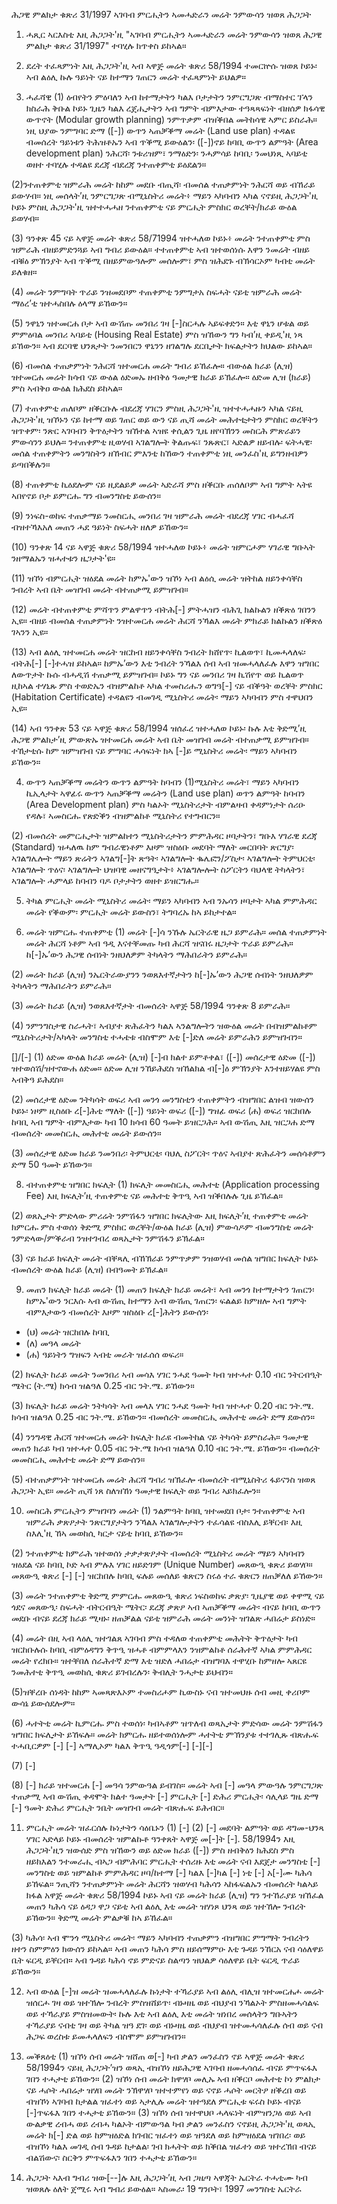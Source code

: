 ሕጋዊ ምልክታ ቁጽሪ 31/1997
ኣገባብ ምርሒትን ኣመሓድራን መሬት ንምውሳን ዝወጸ ሕጋጋት

1. ሓጺር ኣርእስቲ
እዚ ሕጋጋት'ዚ "ኣገባብ ምርሒትን ኣመሓድራን መሬት ንምውሳን ዝወጸ ሕጋዊ ምልክታ ቁጽሪ 31/1997" ተባሂሉ ክጥቀስ ይከኣል።

2. ደረት ተፈጻምነት
እዚ ሕጋጋት'ዚ ኣብ ኣዋጅ መሬት ቁጽሪ 58/1994 ተመርኵሱ ዝወጸ ኮይኑ፡ ኣብ ልዕሊ ኩሉ ዓይነት ናይ ከተማን ገጠርን መሬት ተፈጻምነት ይህልዎ።

3. ሓፈሻዊ
(1) ዕብየትን ምዕባለን ኣብ ከተማታትን ካልእ ቦታታትን ንምርግጋጽ ብማስተር ፕላን ክስራሕ ቅቡል ኮይኑ ጊዜን ካልእ ረጀሒታትን ኣብ ግምት ብምእታው ተዓጻጻፍነት ብዘሰዎ ክፋሳዊ ውጥኖት (Modular growth planning) ንምጥቃም ብዝቕበል መትከሳዊ ኣምር ይስራሕ። ነዚ ህያው ንምግባር ድማ ([-]) ውጥን ኣጠቓቕማ መሬት (Land use plan) ተዳልዩ ብመሰረት ዓይነቱን ትሕዝቶኡን ኣብ ጥቕሚ ይውዕልን፡ ([-])ኖይ ከባቢ ውጥን ልምዓት (Area development plan) ንሕርሻ፡ ንቱሪዝም፣  ንማዕድን፡ ንሓምሳይ ከባቢ፡ ንመህነጺ ኣባይቲ ወዘተ ተባሂሉ ተዳልዩ ደረጃ ብደረጃ ንተጠቀምቲ ይዕደልን።

(2)ንተጠቀምቲ ዝምራሕ መሬት ከከም መደቡ ብጢሻ፡ ብመሰል ተጠቃምነት ንሕርሻ ወይ ብኸራይ ይውሃብ። ነዚ መሰላት’ዚ ንምርግጋጽ ብሚኒስትሪ መሬት፥ ማይን ኣካባብን ኣካል ናኖይዚ ሕጋጋት'ዚ ኮይኑ ምስዚ ሕጋጋት'ዚ ዝተተሓሓዘ ንተጠቀምቲ ናይ ምርሒት ምስክር ወረቐት/ክራይ ውዕል ይወሃብ።

(3) ዓንቀጽ 45 ናይ ኣዋጅ መሬት ቁጽሪ 58/71994 ዝተሓለወ ኮይኑ፥ መሬት ንተጠቀምቲ ምስ ዝምራሕ ብዘይምድንጓይ ኣብ ግብሪ ይውዕል። ተተጠቀምቲ ኣብ ዝተወሰነሱ እዋን ንመሬት ብዘይ ብቑዕ ምኽንያት ኣብ ጥቕሚ በዘይምውዓሎም መሰሎም፣ ምስ ዝሕደጉ ብኽሳርኦም ካብቲ መሬት ይለቁዘ።

(4) መሬት ንምግባት ጥራይ ንዝመደቦም ተጠቀምቲ ንምግታአ ስፍሓት ናይቲ ዝምራሕ መሬት ማዕረ’ቲ ዝተሓስበሉ ዕላማ ይኸውን።

(5) ንዋኒን ዝተመርሐ ቦታ ኣብ ውሽጡ መንበሪ ገዛ [-]ስርሓሉ ኣይፍቀድን። እቲ ዋኒን ሆቱል ወይ ምምዕባል መንበሪ ኣባይቲ (Housing Real Estate) ምስ ዝኸውን ግን ካብ’ዚ ቀይዲ'ዚ ነጻ ይኸውን። ኣብ ደርባዊ ህንጸታት ንመንበርን ዋኒንን ዘገልግሉ ደርቢታት ክፍልታትን ክህልው ይከኣል።

(6) ብመሰል ተጠቃምነት ንሕርሻ ዝተመርሐ መሬት ግብሪ ይኸፈሎ። ብውዕል ክራይ (ሊዝ) ዝተመርሐ መሬት ክሳብ ናይ ውዕል ዕድመኡ ዘብቅዕ ዓመታዊ ክራይ ይኽፈሎ። ዕድመ ሊዝ (ክራይ) ምስ ኣብቅዐ ውዕል ክሕደስ ይከኣል።

(7) ተጠቀምቲ ጠለቦም ዘቕርቡሉ ብደረጃ ሃገርን ምስዚ ሕጋጋት'ዚ ዝተተሓሓዙን ኣካል ናይዚ ሕጋጋት'ዚ ዝኾኑን ናይ ከተማ ወይ ገጠር ወይ ውን ናይ ጢሻ መሬት መሕተቲታትን ምስክር ወረቐትን ዝጥቀም፡ ንጽር ኣገባብን ቅጥዕታትን ዝኸተል ኣዝዩ ቀሲልን ጊዜ ዘየባኽንን መስርሕ ምጽራይን ምውሳንን ይህሉ። ንተጠቀምቲ ዚወሃብ ኣገልግሎት ቅልጡፍ፣ ንጹጽር፣ ኣድልዎ ዘይብሉ፡ ፍትሓዊ፡ መሰል ተጠቀምትን መንግስትን ዘኸብር ምእንቲ ከኸውን ተጠቀምቲ ነዚ መንፈስ'ዚ ይግንዘብዎን ይጣበቕሉን።

(8) ተጠቀምቲ ኪዕደሎም ናይ ዚደልይዎ መሬት ኣድራሻ ምስ ዘቕርቡ ጠሰለቦም ኣብ ግምት ኣትዩ ኣበየኖይ ቦታ ይምርሑ ግን ብመንግስቲ ይውሰን።

(9) ንነፍስ-ወከፍ ተጠቃማይ ንመስርሒ መንበሪ ገዛ ዝምራሕ መሬት ብደረጃ ሃገር ብሓፈሻ ብዝተኻእአለ መጠን ሓደ ዓይነት ስፍሓት ዘለዎ ይኸውን።

(10) ዓንቀጽ 14 ናይ ኣዋጅ ቁጽሪ 58/1994 ዝተሓለወ ኮይኑ፥ መሬት ዝምርሖም ሃገራዊ ግቡኣት ንዘማልኡን ዝሓተቱን ዜጋታት'ዩ።

(11) ዝኾነ ብምርሒት ዝዕደል መሬት ከምኡ'ውን ዝኾነ ኣብ ልዕሲ መሬት ዝትከል ዘይንቀሳቐስ ንብረት ኣብ ቤት መዝገብ መሬት ብተጠቃሚ ይምዝገብ።

(12) መሬት ብተጠቀምቲ ምሻጥን ምልዋጥን ብትሕ[-] ምትሓዝን ብሕጊ ክልኩልን ዘቕጽዕ ገበንን ኢዩ። ብዘይ ብመሰል ተጠቃምነት ንዝተመርሐ መሬት ሕርሻ ንኻልእ መሬት ምክራይ ክልኩልን ዘቕጽዕ ገኣንን ኢዩ።

(13) ኣብ ልዕሊ ዝተመርሐ መሬት ዝርከብ ዘይንቀሳቐስ ንብረት ክሸየጥ፡ ኪልወጥ፣ ኪመሓላለፍ፡ ብትሕ[-] [-]ተሓዝ ይከኣል። ከምኡ’ውን እቲ ንብረት ንኻልእ ሰብ ኣብ ዝመሓላለፈሉ እዋን ዝግበር ለውጥታት ኩሱ ብሓዲሽ ተጠቃሚ ይምዝገብ። ኮይኑ ግን ናይ መንበሪ ገዛ ኪሽየጥ ወይ ኪልወጥ ዚከኣል ተሃኒጹ ምስ ተወድኤን ብዝምልከቶ ኣካል ተመስሪሑን ወግዓ[-] ናይ ብቕዓት ወረቐት ምስክር (Habitation Certificate) ተዳልዩን ብመገዲ ሚኒስትሪ መሬት፡ ማይን ኣካባብን ምስ ተዋህበን ኢዩ።

(14) ኣብ ዓንቀጽ 53 ናይ ኣዋጅ ቁጽሪ 58/1994 ዝሰፈረ ዝተሓለወ ኮይኑ፡ ኩሉ እቲ ቅድሚ’ዚ ሕጋዊ ምልክታ’ዚ ምውጽኡ ዝተመርሐ መሬት ኣብ ቤት መዝገብ መሬት ብተጠቃሚ ይምዝገብ። ተኸታቲሱ ከም ዝምዝገብ ናይ ምግባር ሓሳፍነት ክኣ [-]ይ ሚኒስትሪ መሬት፡ ማይን ኣካባብን ይኸውን።

4. ውጥን ኣጠቓቕማ መሬትን ውጥን ልምዓት ከባብን
(1)ሚኒስትሪ መሬት፣ ማይን ኣካባብን ኪኢላታት ኣዋፊሩ ውጥን ኣጠቓቕማ መሬትን (Land use plan) ወጥን ልምዓት ከባብን (Area Development plan) ምስ ካልኦት ሚኒስትሪታት ብምልዛብ ቀዳምነታት ሰሪዑ የዳሉ፣ ኣመስርሑ የጽድቕን ብዝምልከቶ ሚኒስትሪ የተግብርን።

(2) ብመሰረት መምርሒታት ዝምልከተን ሚኒስትሪታትን ምምሕዳር ዞባታትን፣ ግቡእ ሃገራዊ ደረጃ (Standard) ዝሓለዉ ከም ግብራዊነቶም እዞም ዝስዕቡ መደባት ማለት መርበባት ጽርግያ፡ ኣገልግሌሎት ማይን ጽሬትን ኣገልግ[-]ት ጽዓት፡ ኣገልግሎት ቈሌፎን/ፖስታ፡ ኣገልግሎት ትምህርቲ፡ ኣገልግሎት ጥዕና፡ ኣገልግሎት ህዝባዊ መዘናግዒታት፥ ኣገልግሎሎት ስፖርትን ባህላዊ ትካላትን፣ ኣገልግሎት ሓምላይ ከባብን ባዶ ቦታታትን ወዘተ
ይዝርግሑ።

5. ትካል ምርሒት መሬት
ሚኒስትሪ መሬት፡ ማይን ኣካባብን ኣብ ንኡሳን ዞባታት ኣካል ምምሕዳር መሬት የቕውም፡ ምርሒት መሬት ይውስን፣ ትግባረኡ ከኣ ይከታተል።

7. መሬት ዝምርሑ ተጠቀምቲ
(1) መሬት [-]ሳ ንኹሉ ኤርትራዊ ዜጋ ይምራሕ። መሰል ተጠቃምነት መሬት ሕርሻ ነቶም ኣብ ዓዲ እናተቐመጡ ካብ ሕርሻ ዝናበሩ ዜጋታት ጥራይ ይምራሕ። ከ[-]ኡ’ውን ሕጋዊ ሰብነት ንዘህለዎም ትካላትን ማሕበራትን ይምራሕ።

(2) መሬት ክራይ (ሊዝ) ንኤርትራውያንን ንወጸእተኛታትን ከ[-]ኡ’ውን ሕጋዊ
ሰብነት ንዘህለዎም ትካላትን ማሕበራትን ይምራሕ።

(3) መሬት ከራይ (ሊዝ) ንወጸእተኛታት ብመሰረት ኣዋጅ 58/1994 ዓንቀጽ 8 ይምራሕ።

(4) ንምንግስታዊ ስራሓት፣ ኣብያተ ጽሕፈትን ካልእ ኣንልግሎትን ዝውዕል መሬት በብዝምልከቶም ሚኒስትሪታት/ኣካላት መንግስቲ ተሓቴቱ ብስሞም እቲ [-]ድለ መሬት ይምራሕን ይምዝገብን።

[]/[-]
(1) ዕድመ ውዕል ክራይ መሬት (ሊዝ) [-]ብ ክልተ ይምቶቀል፣ ([-]) መሰረታዊ ዕድመ ([-]) ዝተወሰሽ/ዝተኖውሐ ዕድመ። ዕድመ ሊዝ ንኸይሕደስ ዝኸልክል ብ[-]ዕ ምኽንያት እንተዘይሃልዩ ምስ ኣብቅዓ ይሕደስ።

(2) መሰረታዊ ዕድመ ንትካሳት ወፍሪ ኣብ መንጎ መንግስቲን ተጠቀምትን ብዝግበር ልዝብ ዝውሰን ኮይኑ፡ ነዞም ዚስዕቡ ረ[-]ሕቲ ማለት ([-]) ዓይነት ወፍሪ ([-]) ግዝፊ ወፍሪ (ሐ) ወፍሪ ዝርከበሉ ከባቢ ኣብ ግምት ብምእታው ካብ 10 ክሳብ 60 ዓመት ይዝርጋሕ። ኣብ ውሽጢ እዚ ዝርጋሐ ድማ ብመሰረት መመስርሒ መሕተቲ መሬት ይውሰን።

(3) መሰረታዊ ዕድመ ክራይ ንመንበሪ፡ ትምህርቲ፡ ባህሊ ስፖርት፡ ጥዕና ኣብያተ ጽሕፈትን መሰሳቶምን ድማ 50 ዓመት ይኸውን።

8. ብተጠቀምቲ ዝግበር ክፍሊት
(1) ክፍሊት መመስርሒ መሕተቲ (Application processing Fee) እዚ ክፍሊት’ዚ ተጠቀምቲ ናይ መሕተቲ ቅጥዒ ኣብ ዝቕበሉሉ ጊዜ ይኽፈል።

(2) ወጸኢታት ምድላው ምሪሬት ንምሽፋን ዝግበር ክፍሊትው እዚ ክፍሊት’ዚ ተጠቀምቲ መሬት ክምርሑ ምስ ተወሰነ ቅድሚ ምስክር ወረቐት/ውዕል ክራይ (ሊዝ) ምውሳዶም ብመንግስቲ መሬት ንምድላው/ምቕራብ ንዝተገብረ ወጻኢታት ንምሽፋን ይኽፈል።

(3) ናይ ክራይ ክፍሊት መሬት ብቐጻሊ ብኸኽራይ ንምጥቃም ንዝወሃብ መሰል ዝግበር ክፍሊት ኮይኑ ብመሰረት ውዕል ክራይ (ሊዝ) በብዓመት ይኽፈል።

9. መጠን ክፍሊት ክራይ መሬት
(1) መጠን ክፍሊት ክራይ መሬት፣ ኣብ መንጎ ከተማታትን ገጠርን፡ ከምኡ'ውን ንርእሱ ኣብ ውሽጢ ከተማን አብ ውሽጢ ገጠርን፡ ፍልልይ ከምዘሎ ኣብ ግምት ብምእታውን ብመሰረት እዞም ዝስዕቡ ረ[-]ሕትን ይውሰን፡
+ (ህ) መሬት ዝርከበሉ ከባቢ
+ (ለ) መዓላ መሬት
+ (ሐ) ዓይነትን ግዝፍን ኣብቲ መራት ዝፈሰሰ ወፍሪ።

(2) ክፍሊት ከራይ መሬት ንመንበሪ ኣብ መሳእ ሃገር ንሓደ ዓመት ካብ ዝተሓተ 0.10 ብር ንትርብዒት ሜትር (ት.ሜ) ክሳብ ዝልዓለ 0.25 ብር ንት.ሜ. ይኸውን።

(3) ክፍሊት ክራይ መሬት ንትካሳት ኣብ መላእ ሃገር ንሓደ ዓመት ካብ ዝተሓተ 0.20 ብር ንት.ሜ. ክሳብ ዝልዓለ 0.25 ብር ንት.ሜ. ይኸውን። ብመሰረት መመስርሒ መሕተቲ መሬት ድማ ደውሰን።

(4) ንንግዳዊ ሕርሻ ዝተመርሐ መሬት ክፍሊት ክራዩ ብመትከል ናይ ትካሳት ይምስራሕ። ዓመታዊ መጠን ክራይ ካብ ዝተሓተ 0.05 ብር ንት.ሜ ክሳብ ዝልዓለ 0.10 ብር ንት.ሜ. ይኸውን። ብመሰረት መመስርሒ መሕተቲ መሬት ድማ ይውሰን።

(5) ብተጠቃምነት ዝተመርሐ መሬት ሕርሻ ግብሪ ዝኽፈሎ ብመሰረት ብሚኒስትሪ ፋይናንስ ዝወጸ ሕጋጋት ኢዩ። መሬት ጢሻ ነጸ ስለዝኸነ ዓመታዊ ክፍሊት ወይ ግብሪ ኣይክፈሎን።

10. መስርሕ ምርሒትን ምዝገባን መሬት
(1) ንልምዓት ከባቢ ዝተመደበ ቦታ፡ ንተጠቀምቲ ኣብ ዝምራሕ ቃጽዖታት ንጽርግያታትን ንኻልእ ኣገልግሎታትን ተፈሳልዩ ብስእሊ ይቐርብ፡ እዚ ስእሊ'ዚ ኸኣ መወከሲ ካርታ ናይቲ ከባቢ ይኸውን።

(2) ንተጠቀምቲ ክምራሕ ዝተወሰነ ታቃታጽዖታት ብመሰረት ሚኒስትሪ መሬት ማይን ኣካባብን ዝዕደል ናይ ከባቢ ኮድ ኣብ ምሉእ ሃገር ዘይድገም (Unique Number) መጸውዒ ቁጽሪ ይወሃቦ። መጸውዒ ቁጽሪ [-] [-] ዝርከበሉ ከባቢ ፍሉይ መሰለይ ቁጽርን ስሩዕ ተራ ቁጽርን ዘጠቓለለ ይኸውን።

(3) መሬት ንተጠቀምቲ ቅድሚ ምምርሑ መጸውዒ ቁጽሪ ነፍስወከፍ ቃጽያ፡ ጊዜያዊ ወይ ቀዋሚ ናይ ጎደና መጸውዒ፡ ስፍሓት ብትርብዒት ሜትር፡ ደረጃ ቃጽዖ ኣብ ኣጠቓቕማ መሬት፡ ብናይ ከባቢ ውጥን መደቡ ብናይ ደረጃ ክራይ ሚዛኑ፡ ዘጠቓልል ናይቲ ዝምራሕ መሬት መንነት ዝገልጽ ሓበሬታ ይስነድ።

(4) መሬት በዚ ኣብ ላዕሊ ዝተገልጸ ኣገባብ ምስ ተዳለወ ተጠቀምቲ መሕትት ቅጥዕታት ካብ ዝርከቡሉሱ ከባቢ ብምዕዳግን ቅጥዒ ዝሓቶ ብምምላእን ንዝምልከቶ ሰራሕተኛ ኣካል ምምሕዳር መሬት የረክቡ። ዝተቐበለ ሰራሕተኛ ድማ እቲ ዝድለ ሓበሬታ ብዝግባእ ተዋሂቡ ከምዘሎ ኣጸርዩ ንመሕተቲ ቅጥዒ መወከሲ ቁጽሪ ይገብረሉን፡ ቅብሊት ንሓታቲ ይህብን።

(5)ዝቐረቡ ሰነዳት ከከም ኣመጻጽእኦም ተመስሪሖም ኪውስኑ ናብ ዝተመህዙ ሰብ መዚ ቀሪቦም ውሳኔ ይውሰደሎም።

(6) ሓተትቲ መሬት ኪምርሑ ምስ ተወሰነ፡ ካብኣቶም ዝጥለብ ወጻኢታት ምድሳው መሬት ንምሽፋን ዝግበር ክፍሊታት ይኸፍሉ። መሬት ክምርሑ ዘይተወሰነሎም ሓተትቲ ምኽንያቱ ተተገሊጹ ብጽሑፍ ተሓቢርዎም [-] [-] ኣማሊኦም ካልእ ቅጥዒ ዓዲጎም[-] [-][-]

(7) [-]

(8) [-] ክራይ ዝተመርሐ [-] መዓሳ ንምውዓል ይብገስ። መሬት ኣብ [-] መዓላ ምውዓሉ ንምርግጋጽ ተጠቃሚ ኣብ ውሽጢ ቀዳሞት ክልተ ዓመታት [-] ምርሒት [-] ድሕሪ ምርሒት፡ ሳሊላይ ግዜ ድማ [-] ዓመት ድሕሪ ምርሒት ንቤት መዝገብ መሬት ብጽሑፍ ይሕብር።

11. ምርሒት መሬት ዝፈርሰሉ ኩነታትን ሳዕቤኑን
(1) [-]
(2) [-] መደባት ልምዓት ወይ ዳግመ-ህንጻ ሃገር ኣድላይ ኮይኑ ብመሰረት
ዝምልኩቶ ዓንቀጸት ኣዋጅ መ[-]ት [-]. 58/1994ን እዚ ሕጋጋት'ዚን ዝውሰድ ምስ ዝኸውን ወይ ዕድመ ክራይ ([-]) ምስ ዘብቅዕን ክሕደስ ምስ ዘይክእልን ንተመራሒ ብኣጋ ብምሕባር ምርሒት ተሰሪዙ እቲ መሬት ናብ እደጀታ መንግስቲ [-] መንግስቲ ወይ ዝምልከቶ ምምሕዳር ዞባ/ከተማ [-] ካልእ [-]ካል [-] ነቲ [-] አ[-]ሙ ካሕሳ ይኸፍል። ንጢሻን ንተጠቃምነት መሬት ሕርሻን ዝወሃብ ካሕሳን ኣከፋፍልኡን ብመሰረት ካልኣይ ክፋል አዋጅ መሬት ቁጽሪ 58/1994 ኮይኑ ኣብ ናይ መሬት ክራይ (ሊዝ) ግን ንተኸራያይ ዝኸፈል መጠን ካሕሳ ናይ ዕዳጋ ዋጋ ናይቲ ኣብ ልዕሊ እቲ መሬት ዝሃነጾ ህንጻ ወይ ዝተኸሎ ንብረት ይኸውን። ቅድሚ መሬት ምልቃቑ ከኣ ይኸፈል።

(3) ካሕሳ፡ ኣብ ሞንጎ ሚኒስትሪ መሬት፡ ማይን ኣካባብን ተጠቃምን ብዝግበር ምግማት ንብረትን ዘተን ስምምዕን ክውሰን ይከኣል። ኣብ መጠን ካሕሳ ምስ ዘይሰማምዑ እቲ ጉዳይ ንኸርአ ናብ ሳዕለዋይ ቤት ፍርዲ ይቐርብ። ኣብ ጉዳይ ካሕሳ ኖይ ምድናይ ስልጣን ዝህልዎ ሳዕለዋይ ቤት ፍርዲ ጥራይ ይኸውን።

12. ኣብ ውዕል [-]ዝ መሬት ዝመሓላለፈሉ ኩነታት
ተኻራያይ ኣብ ልዕሊ ብሊዝ ዝተመርሐሖ መሬት ዝሰርሖ ገዛ ወይ ዝተኽሎ ንብረት ምስዝሸይጥ፡ ብኑዛዜ ወይ ብህያብ ንኻልኦት ምስዘመሓሳልፍ ወይ ተኻራያይ ምስዝመውት፡ ኩሉ እቲ ኣብ ልዕሊ እቲ መሬት ዝነበረ መሰላትን ግቡኣትን ተኻራያይ ናብቲ ገዛ ወይ ትካል ዝዓ ደገ፡ ወይ ብኑዛዜ ወይ ብህያብ ዝተመሓሳለፈሉ ሰብ ወይ ናብ ሕጋፍ ወረስቱ ይመሓላለፍን ብስሞም ይምዝገብን።

13. መቕጸዕቲ
(1) ዝኾነ ሰብ መሬት ዝሸጠ ወ[-] ካብ ቃልን መንፈስን ኖይ
ኣዋጅ መሬት ቁጽሪ 58/1994ን ናይዚ ሕጋጋት’ዝን ወጻኢ ብዝኾነ ዘይሕጋዊ ኣገባብ ዘመሓሳሰፈ ብናይ ምጥፍፋእ ገበን ተሓታቲ ይኸውን።
(2) ዝኾነ  ሰብ መሬት ክዋሃቦ መሊኡ ኣብ ዘቕርቦ መሕተቲ ኮነ ምልክታ ናይ ሓሶት ሓበሬታ ዝሃበ መሬት ንኽዋሃቦ ዝተተምየነ ወይ ናኖይ ሓሶት መርትዖ ዘቕረበ ወይ ብዝኾነ ኣገባብ ከታልል ዝፈተነ ወይ ኣታሊሉ መሬት ዝተዓደለ ምርሒቱ ፍሩስ ኮይኑ ብናይ [-]ጥፍፋእ ገበን ተሓታቲ ይኸውን።
(3) ዝኾነ ሰብ ዝተዋህቦ ሓላፍነት ብምዝንጋዕ ወይ ኣብ ውልቃዊ ረብሓ ወይ ረብሓ ካልኦት ብምውዓል ካብ ቃልን መንፈስን ናኖይዚ ሕጋጋት'ዚ ወጻኢ መሬት ክ[-] ድል ወይ ከምዝዕድል ክገብር ዝፈተነ ወይ ዝዓደለ ወይ ከምዝዕደል
ዝገበረ፡ ወይ ብዝኾነ ካልእ መገዲ ሰብ ጉዳይ ከታልል፡ ገብ ክሓትት ወይ ክቕበል ዝፈተነ ወይ ዝተረኽበ ብናይ ብልሽውና፡ ስርቅን ምጥፍፋእን ገበን ተሓታቲ ይኸውን።

15. ሕጋጋት ኣእብ ግብሪ ዝው[--]ሉ
እዚ ሕጋጋት’ዚ ኣብ ጋዜጣ ኣዋጃት ኤርትራ ተሓቲሙ ካብ ዝወጸሉ ዕለት ጀሚሩ ኣብ ግብሪ ይውዕል።
ኣስመራ፡ 19 ግንቦት፣ 1997
መንግስቲ ኤርትራ





























